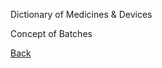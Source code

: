 Dictionary of Medicines & Devices

Concept of Batches


[Back](https://github.com/hmislk/hmis/wiki/Knowledgebase)